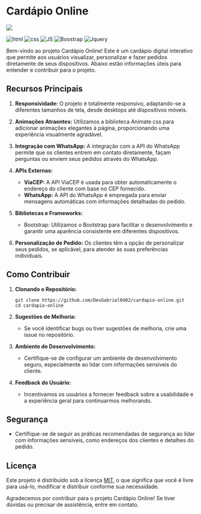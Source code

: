 # Cardápio Online

<img src="./src/burger.png">

![html](https://img.shields.io/badge/HTML5-E34F26?style=for-the-badge&logo=html5&logoColor=white)
![css](https://img.shields.io/badge/CSS3-1572B6?style=for-the-badge&logo=css3&logoColor=white)
![JS](https://img.shields.io/badge/JavaScript-F7DF1E?style=for-the-badge&logo=javascript&logoColor=black)
![Boostrap](https://img.shields.io/badge/Bootstrap-563D7C?style=for-the-badge&logo=bootstrap&logoColor=white)
![Jquery](https://img.shields.io/badge/jQuery-0769AD?style=for-the-badge&logo=jquery&logoColor=white)


Bem-vindo ao projeto Cardápio Online! Este é um cardápio digital interativo que permite aos usuários visualizar, personalizar e fazer pedidos diretamente de seus dispositivos. Abaixo estão informações úteis para entender e contribuir para o projeto.

## Recursos Principais

1. **Responsividade:** O projeto é totalmente responsivo, adaptando-se a diferentes tamanhos de tela, desde desktops até dispositivos móveis.

2. **Animações Atraentes:** Utilizamos a biblioteca Animate.css para adicionar animações elegantes à página, proporcionando uma experiência visualmente agradável.

3. **Integração com WhatsApp:** A integração com a API do WhatsApp permite que os clientes entrem em contato diretamente, façam perguntas ou enviem seus pedidos através do WhatsApp.

4. **APIs Externas:**

   - **ViaCEP:** A API ViaCEP é usada para obter automaticamente o endereço do cliente com base no CEP fornecido.
   - **WhatsApp:** A API do WhatsApp é empregada para enviar mensagens automáticas com informações detalhadas do pedido.

5. **Bibliotecas e Frameworks:**

   - Bootstrap: Utilizamos o Bootstrap para facilitar o desenvolvimento e garantir uma aparência consistente em diferentes dispositivos.

6. **Personalização de Pedido:** Os clientes têm a opção de personalizar seus pedidos, se aplicável, para atender às suas preferências individuais.

## Como Contribuir

1. **Clonando o Repositório:**

   ```
   git clone https://github.com/DevGabriel0402/cardapio-online.git
   cd cardapio-online
   ```

2. **Sugestões de Melhoria:**

   - Se você identificar bugs ou tiver sugestões de melhoria, crie uma issue no repositório.

3. **Ambiente de Desenvolvimento:**

   - Certifique-se de configurar um ambiente de desenvolvimento seguro, especialmente ao lidar com informações sensíveis do cliente.

4. **Feedback do Usuário:**
   - Incentivamos os usuários a fornecer feedback sobre a usabilidade e a experiência geral para continuarmos melhorando.

## Segurança

- Certifique-se de seguir as práticas recomendadas de segurança ao lidar com informações sensíveis, como endereços dos clientes e detalhes do pedido.

## Licença

Este projeto é distribuído sob a licença [MIT](LICENSE), o que significa que você é livre para usá-lo, modificar e distribuir conforme sua necessidade.

Agradecemos por contribuir para o projeto Cardápio Online! Se tiver dúvidas ou precisar de assistência, entre em contato.
